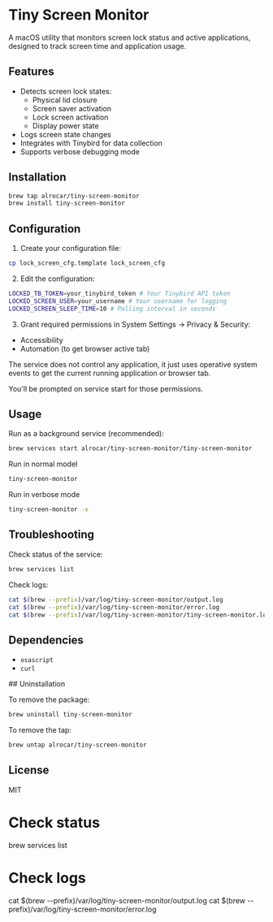 # Tiny Screen Monitor

A macOS utility that monitors screen lock status and active applications, designed to track screen time and application usage.

## Features

- Detects screen lock states:
  - Physical lid closure
  - Screen saver activation
  - Lock screen activation
  - Display power state
- Logs screen state changes
- Integrates with Tinybird for data collection
- Supports verbose debugging mode

## Installation

```sh
brew tap alrocar/tiny-screen-monitor
brew install tiny-screen-monitor
```

## Configuration

1. Create your configuration file:

```sh
cp lock_screen_cfg.template lock_screen_cfg
```

2. Edit the configuration:

```sh
LOCKED_TB_TOKEN=your_tinybird_token # Your Tinybird API token
LOCKED_SCREEN_USER=your_username # Your username for logging
LOCKED_SCREEN_SLEEP_TIME=10 # Polling interval in seconds
```

3. Grant required permissions in System Settings → Privacy & Security:

- Accessibility
- Automation (to get browser active tab)

The service does not control any application, it just uses operative system events to get the current running application or browser tab.

You'll be prompted on service start for those permissions.

## Usage

Run as a background service (recommended):

```sh
brew services start alrocar/tiny-screen-monitor/tiny-screen-monitor
```

Run in normal model

```sh
tiny-screen-monitor
```

Run in verbose mode

```sh
tiny-screen-monitor -v
```

## Troubleshooting

Check status of the service:

```sh
brew services list
```

Check logs:

```sh
cat $(brew --prefix)/var/log/tiny-screen-monitor/output.log
cat $(brew --prefix)/var/log/tiny-screen-monitor/error.log
cat $(brew --prefix)/var/log/tiny-screen-monitor/tiny-screen-monitor.log
```

## Dependencies

- `osascript`
- `curl`

## Uninstallation

To remove the package:

```sh
brew uninstall tiny-screen-monitor
```

To remove the tap:

```sh
brew untap alrocar/tiny-screen-monitor
```

## License

MIT


# Check status
brew services list

# Check logs
cat $(brew --prefix)/var/log/tiny-screen-monitor/output.log
cat $(brew --prefix)/var/log/tiny-screen-monitor/error.log